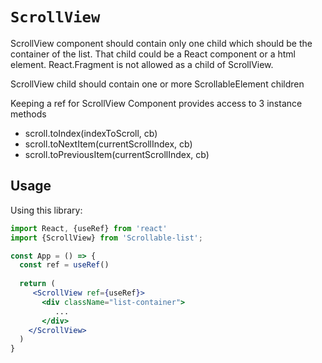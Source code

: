# `ScrollView`

ScrollView component should contain only one child which should be the container of the list.
That child could be a React component or a html element. React.Fragment is not allowed as 
a child of ScrollView. 

ScrollView child should contain one or more ScrollableElement children

Keeping a ref for ScrollView Component provides access to 3 instance methods

- scroll.toIndex(indexToScroll, cb)
- scroll.toNextItem(currentScrollIndex, cb)
- scroll.toPreviousItem(currentScrollIndex, cb)

## Usage

Using this library:
```jsx
import React, {useRef} from 'react'
import {ScrollView} from 'Scrollable-list';

const App = () => {
  const ref = useRef()
  
  return (
     <ScrollView ref={useRef}>
       <div className="list-container">
          ...
       </div>
    </ScrollView>
  )
}

```

